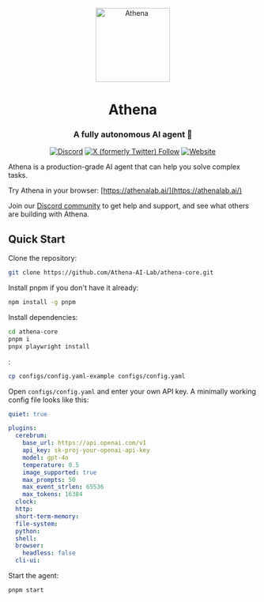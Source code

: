 <p align="center">
  <img src="https://athenalab.ai/assets/favicon/favicon.svg" alt="Athena" width="150">
</p>

<h1 align="center">Athena</h1>
<h3 align="center">A fully autonomous AI agent 🤖</h3>

<div align="center">
<a href="https://discord.gg/X38GnhdTH8"><img src="https://img.shields.io/discord/1322861553137090560" alt="Discord"></a>
<a href="https://x.com/AthenaAGI"><img src="https://img.shields.io/twitter/follow/AthenaAGI" alt="X (formerly Twitter) Follow"></a>
<a href="https://athenalab.ai/"><img src="https://img.shields.io/badge/Website-AthenaLab.AI-blue" alt="Website"></a>
</div>

Athena is a production-grade AI agent that can help you solve complex tasks.

Try Athena in your browser: [https://athenalab.ai/](https://athenalab.ai/)

Join our [Discord community](https://discord.gg/X38GnhdTH8) to get help and support, and see what others are building with Athena.

## Quick Start

Clone the repository:

```bash
git clone https://github.com/Athena-AI-Lab/athena-core.git
```

Install pnpm if you don't have it already:

```bash
npm install -g pnpm
```

Install dependencies:

```bash
cd athena-core
pnpm i
pnpx playwright install
```

:

```bash
cp configs/config.yaml-example configs/config.yaml
```

Open `configs/config.yaml` and enter your own API key. A minimally working config file looks like this:

```yaml
quiet: true

plugins:
  cerebrum:
    base_url: https://api.openai.com/v1
    api_key: sk-proj-your-openai-api-key
    model: gpt-4o
    temperature: 0.5
    image_supported: true
    max_prompts: 50
    max_event_strlen: 65536
    max_tokens: 16384
  clock:
  http:
  short-term-memory:
  file-system:
  python:
  shell:
  browser:
    headless: false
  cli-ui:
```

Start the agent:

```bash
pnpm start
```
